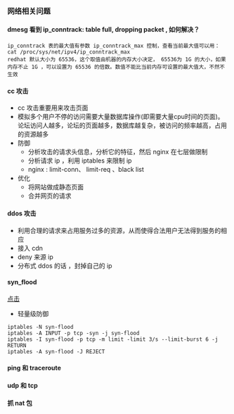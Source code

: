 ### 网络相关问题

#### dmesg 看到 ip_conntrack: table full, dropping packet , 如何解决？
```
ip_conntrack 表的最大值有参数 ip_conntrack_max 控制，查看当前最大值可以用： cat /proc/sys/net/ipv4/ip_conntrack_max 
redhat 默认大小为 65536，这个取值由机器的内存大小决定， 65536为 1G 的大小，如果内存不止 1G ，可以设置为 65536 的倍数。数值不能比当前内存可设置的最大值大，不然不生效
```

####  cc 攻击
- cc 攻击重要用来攻击页面
- 模拟多个用户不停的访问需要大量数据库操作(即需要大量cpu时间的页面)。论坛访问人越多，论坛的页面越多，数据库越复杂，被访问的频率越高，占用的资源越多
- 防御
    - 分析攻击的请求头信息，分析它的特征，然后 nginx 在七层做限制
    - 分析请求 ip ，利用 iptables 来限制 ip 
    - nginx : limit-conn、 limit-req 、black list 
- 优化
    - 将网站做成静态页面
    - 合并网页的请求
    

####  ddos 攻击
- 利用合理的请求来占用服务过多的资源，从而使得合法用户无法得到服务的相应
- 接入 cdn 
- deny 来源 ip 
- 分布式 ddos 的话 ，封掉自己的 ip

#### syn_flood
[点击](http://www.cnblogs.com/hubavyn/p/4477883.html)
- 轻量级防御
```
iptables -N syn-flood
iptables -A INPUT -p tcp -syn -j syn-flood
iptables -I syn-flood -p tcp -m limit -limit 3/s --limit-burst 6 -j RETURN
iptables -A syn-flood -J REJECT
```

#### ping 和 traceroute

#### udp 和 tcp 

####  抓 nat 包
